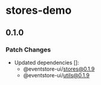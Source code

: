 # stores-demo

## 0.1.0

### Patch Changes

-   Updated dependencies []:
    -   @eventstore-ui/stores@0.1.9
    -   @eventstore-ui/utils@0.1.9
